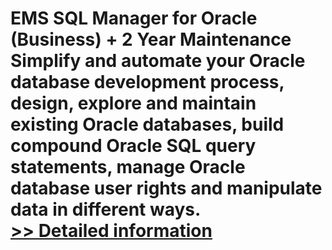 # EMS SQL Manager for Oracle (Business) + 2 Year Maintenance<br />Simplify and automate your Oracle database development process, design, explore and maintain existing Oracle databases, build compound Oracle SQL query statements, manage Oracle database user rights and manipulate data in different ways.<br />[>> Detailed information](https://secure.shareit.com/shareit/product.html?productid=300125174&affiliateid=200057808)